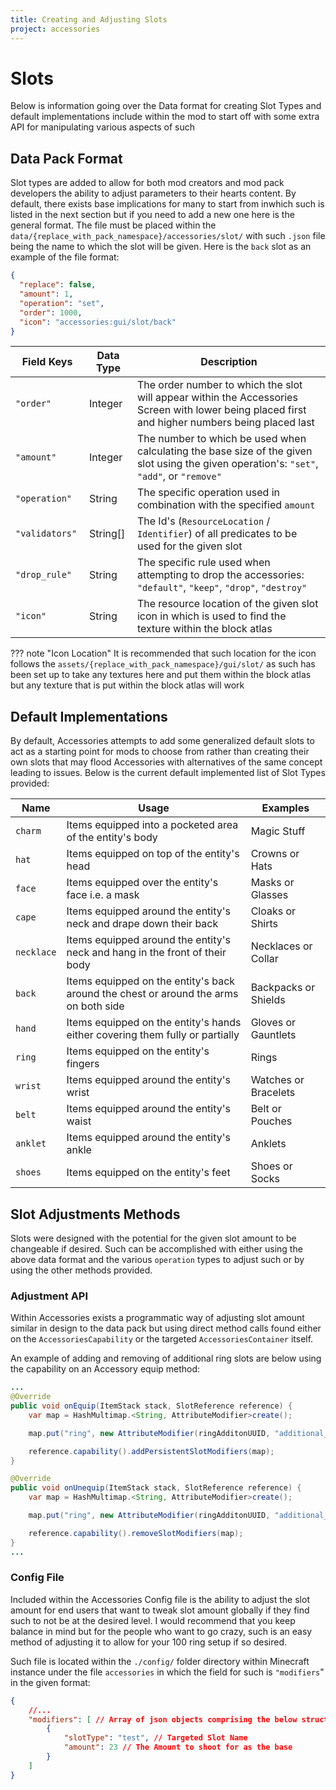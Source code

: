 ```yaml
---
title: Creating and Adjusting Slots
project: accessories
---
```


# Slots

Below is information going over the Data format for creating Slot Types and default implementations include within the mod to start off with some extra API for manipulating various aspects of such

## Data Pack Format

Slot types are added to allow for both mod creators and mod pack developers the ability to adjust parameters to their hearts content. By default, there exists base implications for many to start from inwhich such is listed in the next section but if you need to add a new one here is the general format. The file must be placed within the `data/{replace_with_pack_namespace}/accessories/slot/` with such `.json` file being the name to which the slot will be given. Here is the `back` slot as an example of the file format:

```json
{
  "replace": false,
  "amount": 1,
  "operation": "set",
  "order": 1000,
  "icon": "accessories:gui/slot/back"
}
```

| <div style="width:102px">Field Keys</div> | Data Type | Description |
|--|--|--|
| `"order"` | Integer | The order number to which the slot will appear within the Accessories Screen with lower being placed first and higher numbers being placed last |
| `"amount"` | Integer | The number to which be used when calculating the base size of the given slot using the given operation's: `"set"`, `"add"`, or `"remove"` |
| `"operation"` | String | The specific operation used in combination with the specified `amount` |
| `"validators"` | String[] | The Id's (`ResourceLocation` / `Identifier`) of all predicates to be used for the given slot |
| `"drop_rule"` | String | The specific rule used when attempting to drop the accessories: `"default"`, `"keep"`, `"drop"`, `"destroy"` |
| `"icon"` | String | The resource location of the given slot icon in which is used to find the texture within the block atlas |

??? note "Icon Location"
    It is recommended that such location for the icon follows the `assets/{replace_with_pack_namespace}/gui/slot/` as such has been set up to take any textures here and put them within the block atlas but any texture that is put within the block atlas will work

## Default Implementations

By default, Accessories attempts to add some generalized default slots to act as a starting point for mods to choose from rather than creating their own slots that may flood Accessories with alternatives of the same concept leading to issues. Below is the current default implemented list of Slot Types provided:

| Name | Usage | Examples |
|--|--|--|
| `charm` | Items equipped into a pocketed area of the entity's body | Magic Stuff |
| `hat` | Items equipped on top of the entity's head | Crowns or Hats |
| `face` | Items equipped over the entity's face i.e. a mask | Masks or Glasses |
| `cape` | Items equipped around the entity's neck and drape down their back | Cloaks or Shirts |
| `necklace` | Items equipped around the entity's neck and hang in the front of their body | Necklaces or Collar |
| `back` | Items equipped on the entity's back around the chest or around the arms on both side | Backpacks or Shields |
| `hand` | Items equipped on the entity's hands either covering them fully or partially | Gloves or Gauntlets |
| `ring` | Items equipped on the entity's fingers | Rings |
| `wrist` | Items equipped around the entity's wrist | Watches or Bracelets |
| `belt` | Items equipped around the entity's waist | Belt or Pouches |
| `anklet` | Items equipped around the entity's ankle | Anklets |
| `shoes` | Items equipped on the entity's feet | Shoes or Socks |

## Slot Adjustments Methods

Slots were designed with the potential for the given slot amount to be changeable if desired. Such can be accomplished with either using the above data format and the various `operation` types to adjust such or by using the other methods provided.

### Adjustment API

Within Accessories exists a programmatic way of adjusting slot amount similar in design to the data pack but using direct method calls found either on the `AccessoriesCapability` or the targeted `AccessoriesContainer` itself.

An example of adding and removing of additional ring slots are below using the capability on an Accessory equip method:

```java
...
@Override
public void onEquip(ItemStack stack, SlotReference reference) {
	var map = HashMultimap.<String, AttributeModifier>create();

	map.put("ring", new AttributeModifier(ringAdditonUUID, "additional_rings", 100, AttributeModifier.Operation.ADDITION));

	reference.capability().addPersistentSlotModifiers(map);
}

@Override
public void onUnequip(ItemStack stack, SlotReference reference) {
	var map = HashMultimap.<String, AttributeModifier>create();

	map.put("ring", new AttributeModifier(ringAdditonUUID, "additional_rings", 100, AttributeModifier.Operation.ADDITION));

	reference.capability().removeSlotModifiers(map);
}
...
```

### Config File

Included within the Accessories Config file is the ability to adjust the slot amount for end users that want to tweak slot amount globally if they find such to not be at the desired level. I would recommend that you keep balance in mind but for the people who want to go crazy, such is an easy method of adjusting it to allow for your 100 ring setup if so desired.

Such file is located within the `./config/` folder directory within Minecraft instance under the file `accessories` in which the field for such is `"modifiers`" in the given format:

```json
{
	//...
	"modifiers": [ // Array of json objects comprising the below structure
		{
			"slotType": "test", // Targeted Slot Name
			"amount": 23 // The Amount to shoot for as the base
		}
	]
}
```

